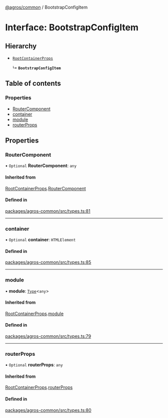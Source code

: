 [@agros/common](../index.md) / BootstrapConfigItem

# Interface: BootstrapConfigItem

## Hierarchy

- [`RootContainerProps`](RootContainerProps.md)

  ↳ **`BootstrapConfigItem`**

## Table of contents

### Properties

- [RouterComponent](BootstrapConfigItem.md#routercomponent)
- [container](BootstrapConfigItem.md#container)
- [module](BootstrapConfigItem.md#module)
- [routerProps](BootstrapConfigItem.md#routerprops)

## Properties

### <a id="routercomponent" name="routercomponent"></a> RouterComponent

• `Optional` **RouterComponent**: `any`

#### Inherited from

[RootContainerProps](RootContainerProps.md).[RouterComponent](RootContainerProps.md#routercomponent)

#### Defined in

[packages/agros-common/src/types.ts:81](https://github.com/agrosjs/agros/blob/785aac3/packages/agros-common/src/types.ts#L81)

___

### <a id="container" name="container"></a> container

• `Optional` **container**: `HTMLElement`

#### Defined in

[packages/agros-common/src/types.ts:85](https://github.com/agrosjs/agros/blob/785aac3/packages/agros-common/src/types.ts#L85)

___

### <a id="module" name="module"></a> module

• **module**: [`Type`](../index.md#type)<`any`\>

#### Inherited from

[RootContainerProps](RootContainerProps.md).[module](RootContainerProps.md#module)

#### Defined in

[packages/agros-common/src/types.ts:79](https://github.com/agrosjs/agros/blob/785aac3/packages/agros-common/src/types.ts#L79)

___

### <a id="routerprops" name="routerprops"></a> routerProps

• `Optional` **routerProps**: `any`

#### Inherited from

[RootContainerProps](RootContainerProps.md).[routerProps](RootContainerProps.md#routerprops)

#### Defined in

[packages/agros-common/src/types.ts:80](https://github.com/agrosjs/agros/blob/785aac3/packages/agros-common/src/types.ts#L80)
